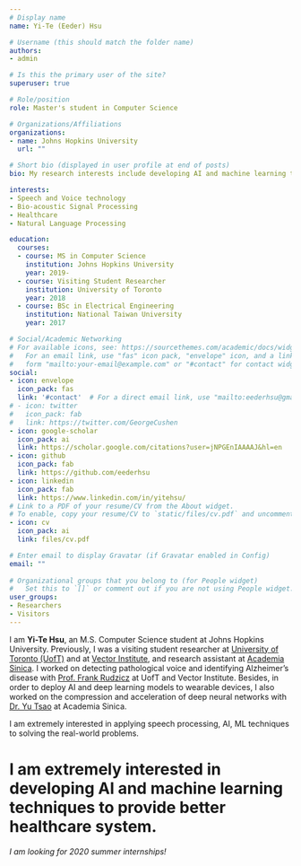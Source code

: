 ```yaml
---
# Display name
name: Yi-Te (Eeder) Hsu

# Username (this should match the folder name)
authors:
- admin

# Is this the primary user of the site?
superuser: true

# Role/position
role: Master's student in Computer Science

# Organizations/Affiliations
organizations:
- name: Johns Hopkins University
  url: ""

# Short bio (displayed in user profile at end of posts)
bio: My research interests include developing AI and machine learning techniques to provide better healthcare system.

interests:
- Speech and Voice technology
- Bio-acoustic Signal Processing
- Healthcare
- Natural Language Processing

education:
  courses:
  - course: MS in Computer Science
    institution: Johns Hopkins University
    year: 2019-
  - course: Visiting Student Researcher
    institution: University of Toronto
    year: 2018
  - course: BSc in Electrical Engineering
    institution: National Taiwan University
    year: 2017

# Social/Academic Networking
# For available icons, see: https://sourcethemes.com/academic/docs/widgets/#icons
#   For an email link, use "fas" icon pack, "envelope" icon, and a link in the
#   form "mailto:your-email@example.com" or "#contact" for contact widget.
social:
- icon: envelope
  icon_pack: fas
  link: '#contact'  # For a direct email link, use "mailto:eederhsu@gmail.com".
# - icon: twitter
#   icon_pack: fab
#   link: https://twitter.com/GeorgeCushen
- icon: google-scholar
  icon_pack: ai
  link: https://scholar.google.com/citations?user=jNPGEnIAAAAJ&hl=en
- icon: github
  icon_pack: fab
  link: https://github.com/eederhsu
- icon: linkedin
  icon_pack: fab
  link: https://www.linkedin.com/in/yitehsu/
# Link to a PDF of your resume/CV from the About widget.
# To enable, copy your resume/CV to `static/files/cv.pdf` and uncomment the lines below.  
- icon: cv
  icon_pack: ai
  link: files/cv.pdf

# Enter email to display Gravatar (if Gravatar enabled in Config)
email: ""
  
# Organizational groups that you belong to (for People widget)
#   Set this to `[]` or comment out if you are not using People widget.  
user_groups:
- Researchers
- Visitors
---
```


I am **Yi-Te Hsu**, an M.S. Computer Science student at Johns Hopkins University. Previously, I was a visiting student researcher at [University of Toronto (UofT)](https://www.utoronto.ca/) and at [Vector Institute](https://vectorinstitute.ai/), and research assistant at [Academia Sinica](https://www.sinica.edu.tw/en). 
I worked on detecting pathological voice and identifying Alzheimer’s disease with [Prof. Frank Rudzicz](http://www.cs.toronto.edu/~frank/index.html) at UofT and Vector Institute. Besides, in order to deploy AI and deep learning models to wearable devices, I also worked on the compression and acceleration of deep neural networks with [Dr. Yu Tsao](https://www.citi.sinica.edu.tw/pages/yu.tsao/index_en.html) at Academia Sinica.

I am extremely interested in applying speech processing, AI, ML techniques to solving the real-world problems.

# I am extremely interested in developing AI and machine learning techniques to provide better healthcare system.

*I am looking for 2020 summer internships!*

